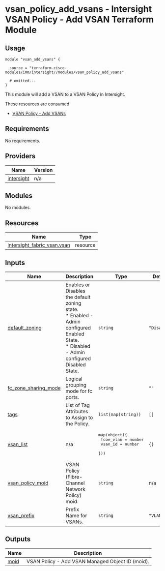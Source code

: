 # vsan_policy_add_vsans - Intersight VSAN Policy - Add VSAN Terraform Module

## Usage

```hcl
module "vsan_add_vsans" {

  source = "terraform-cisco-modules/imm/intersight//modules/vsan_policy_add_vsans"

  # omitted...
}
```

This module will add a VSAN to a VSAN Policy in Intersight.  

These resources are consumed

* [VSAN Policy - Add VSANs](https://registry.terraform.io/providers/CiscoDevNet/intersight/latest/docs/resources/fabric_vsan)

<!-- BEGINNING OF PRE-COMMIT-TERRAFORM DOCS HOOK -->
## Requirements

No requirements.

## Providers

| Name | Version |
|------|---------|
| <a name="provider_intersight"></a> [intersight](#provider\_intersight) | n/a |

## Modules

No modules.

## Resources

| Name | Type |
|------|------|
| [intersight_fabric_vsan.vsan](https://registry.terraform.io/providers/CiscoDevNet/intersight/latest/docs/resources/fabric_vsan) | resource |

## Inputs

| Name | Description | Type | Default | Required |
|------|-------------|------|---------|:--------:|
| <a name="input_default_zoning"></a> [default\_zoning](#input\_default\_zoning) | Enables or Disables the default zoning state.<br>* Enabled - Admin configured Enabled State.<br>* Disabled - Admin configured Disabled State. | `string` | `"Disabled"` | no |
| <a name="input_fc_zone_sharing_mode"></a> [fc\_zone\_sharing\_mode](#input\_fc\_zone\_sharing\_mode) | Logical grouping mode for fc ports. | `string` | `""` | no |
| <a name="input_tags"></a> [tags](#input\_tags) | List of Tag Attributes to Assign to the Policy. | `list(map(string))` | `[]` | no |
| <a name="input_vsan_list"></a> [vsan\_list](#input\_vsan\_list) | n/a | <pre>map(object({<br>    fcoe_vlan = number<br>    vsan_id   = number<br>  }))</pre> | `{}` | no |
| <a name="input_vsan_policy_moid"></a> [vsan\_policy\_moid](#input\_vsan\_policy\_moid) | VSAN Policy (Fibre-Channel Network Policy) moid. | `string` | n/a | yes |
| <a name="input_vsan_prefix"></a> [vsan\_prefix](#input\_vsan\_prefix) | Prefix Name for VSANs. | `string` | `"VLAN"` | no |

## Outputs

| Name | Description |
|------|-------------|
| <a name="output_moid"></a> [moid](#output\_moid) | VSAN Policy - Add VSAN Managed Object ID (moid). |
<!-- END OF PRE-COMMIT-TERRAFORM DOCS HOOK -->
